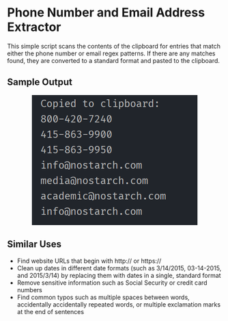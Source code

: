 # Phone Number and Email Address Extractor

This simple script scans the contents of the clipboard for entries that match either the phone number or email regex patterns. If there are any matches found, they are converted to a standard format and pasted to the clipboard.

## Sample Output
<p align=center>
  <img src=./sample_output.png alt=sample console output>
</p>

## Similar Uses
* Find website URLs that begin with http:// or https://
* Clean up dates in different date formats (such as 3/14/2015, 03-14-2015, and 2015/3/14) by replacing them with dates in a single, standard format
* Remove sensitive information such as Social Security or credit card numbers
* Find common typos such as multiple spaces between words, accidentally accidentally repeated words, or multiple exclamation marks at the end of sentences
